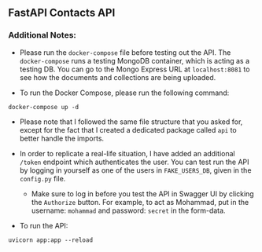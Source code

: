 ## FastAPI Contacts API

### Additional Notes:
- Please run the `docker-compose` file before testing out the API. The `docker-compose` runs a testing MongoDB container, which is acting as a testing DB. You can go to the Mongo Express URL at `localhost:8081` to see how the documents and collections are being uploaded.

- To run the Docker Compose, please run the following command:

```console
docker-compose up -d
```

- Please note that I followed the same file structure that you asked for, except for the fact that I created a dedicated package called `api` to better handle the imports.

- In order to replicate a real-life situation, I have added an additional `/token` endpoint which authenticates the user. You can test run the API by logging in yourself as one of the users in `FAKE_USERS_DB`, given in the `config.py` file.

  - Make sure to log in before you test the API in Swagger UI by clicking the `Authorize` button. For example, to act as Mohammad, put in the username: `mohammad` and password: `secret` in the form-data.

- To run the API:

```console
uvicorn app:app --reload
```